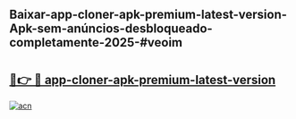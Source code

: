 ## Baixar-app-cloner-apk-premium-latest-version-Apk-sem-anúncios-desbloqueado-completamente-2025-#veoim

# <h2><a href="https://ainizakaria.my?title=app-cloner-apk-premium-latest-version&ref=20M">🔗👉 🔴 app-cloner-apk-premium-latest-version</a></h2>

[![acn](https://github.com/user-attachments/assets/0f9c940e-d8b0-45ae-aac7-cd30a18b3e1c)](https://ainizakaria.my?title=app-cloner-apk-premium-latest-version&ref=20M)

